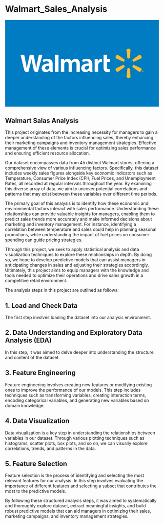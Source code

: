 # Walmart_Sales_Analysis
![Alt text](https://github.com/eceyy/Walmart_Sales_Analysis/blob/main/images/WalmartLogo.jpg)
## Walmart Salas Analysis

This project originates from the increasing necessity for managers to gain a deeper understanding of the factors influencing sales, thereby enhancing their marketing campaigns and inventory management strategies. Effective management of these elements is crucial for optimizing sales performance and ensuring efficient resource allocation.

Our dataset encompasses data from 45 distinct Walmart stores, offering a comprehensive view of various influencing factors. Specifically, this dataset includes weekly sales figures alongside key economic indicators such as Temperature, Consumer Price Index (CPI), Fuel Prices, and Unemployment Rates, all recorded at regular intervals throughout the year. By examining this diverse array of data, we aim to uncover potential correlations and patterns that may exist between these variables over different time periods.

The primary goal of this analysis is to identify how these economic and environmental factors interact with sales performance. Understanding these relationships can provide valuable insights for managers, enabling them to predict sales trends more accurately and make informed decisions about marketing and inventory management. For instance, identifying a correlation between temperature and sales could help in planning seasonal promotions, while understanding the impact of fuel prices on consumer spending can guide pricing strategies.

Through this project, we seek to apply statistical analysis and data visualization techniques to explore these relationships in depth. By doing so, we hope to develop predictive models that can assist managers in anticipating changes in sales and adjusting their strategies accordingly. Ultimately, this project aims to equip managers with the knowledge and tools needed to optimize their operations and drive sales growth in a competitive retail environment.

The analysis steps in this project are outlined as follows:

## 1. Load and Check Data
The first step involves loading the dataset into our analysis environment. 

## 2. Data Understanding and Exploratory Data Analysis (EDA)
In this step, it was aimed to delve deeper into understanding the structure and content of the dataset. 

## 3. Feature Engineering
Feature engineering involves creating new features or modifying existing ones to improve the performance of our models. This step includes techniques such as transforming variables, creating interaction terms, encoding categorical variables, and generating new variables based on domain knowledge. 

## 4. Data Visualization
Data visualization is a key step in understanding the relationships between variables in our dataset. Through various plotting techniques such as histograms, scatter plots, box plots, and so on, we can visually explore correlations, trends, and patterns in the data. 

## 5. Feature Selection
Feature selection is the process of identifying and selecting the most relevant features for our analysis. In this step involves evaluating the importance of different features and selecting a subset that contributes the most to the predictive models.

By following these structured analysis steps, it was aimed to systematically and thoroughly explore dataset, extract meaningful insights, and build robust predictive models that can aid managers in optimizing their sales, marketing campaigns, and inventory management strategies.
